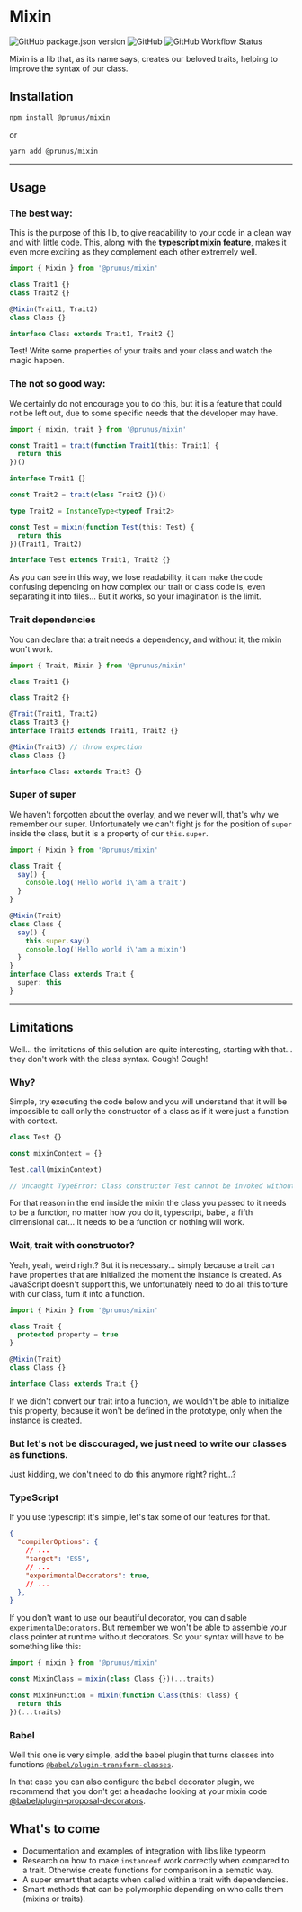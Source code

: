 # Mixin

![GitHub package.json version](https://img.shields.io/github/package-json/v/prunus/mixin?style=for-the-badge)
![GitHub](https://img.shields.io/github/license/prunus/mixin?style=for-the-badge)
![GitHub Workflow Status](https://img.shields.io/github/workflow/status/prunus/mixin/CI?label=CI&style=for-the-badge)

Mixin is a lib that, as its name says, creates our beloved traits, helping to improve the syntax of our class.

## Installation

```sh
npm install @prunus/mixin
```

or

```sh
yarn add @prunus/mixin
```

---

## Usage

### **The best way:**

This is the purpose of this lib, to give readability to your code in a clean way and with little code. This, along with the __typescript [mixin](https://www.typescriptlang.org/docs/handbook/mixins.html) feature__, makes it even more exciting as they complement each other extremely well.

```ts
import { Mixin } from '@prunus/mixin'

class Trait1 {}
class Trait2 {}

@Mixin(Trait1, Trait2)
class Class {}

interface Class extends Trait1, Trait2 {}
```

Test! Write some properties of your traits and your class and watch the magic happen.

### **The not so good way:**

We certainly do not encourage you to do this, but it is a feature that could not be left out, due to some specific needs that the developer may have.

```ts
import { mixin, trait } from '@prunus/mixin'

const Trait1 = trait(function Trait1(this: Trait1) {
  return this
})()

interface Trait1 {}

const Trait2 = trait(class Trait2 {})()

type Trait2 = InstanceType<typeof Trait2>

const Test = mixin(function Test(this: Test) {
  return this
})(Trait1, Trait2)

interface Test extends Trait1, Trait2 {}
```

As you can see in this way, we lose readability, it can make the code confusing depending on how complex our trait or class code is, even separating it into files... But it works, so your imagination is the limit.

### **Trait dependencies**
You can declare that a trait needs a dependency, and without it, the mixin won't work.

```ts
import { Trait, Mixin } from '@prunus/mixin'

class Trait1 {}

class Trait2 {}

@Trait(Trait1, Trait2)
class Trait3 {}
interface Trait3 extends Trait1, Trait2 {}

@Mixin(Trait3) // throw expection
class Class {}

interface Class extends Trait3 {}
```

### Super of super

We haven't forgotten about the overlay, and we never will, that's why we remember our super. Unfortunately we can't fight js for the position of `super` inside the class, but it is a property of our `this.super`.

```ts
import { Mixin } from '@prunus/mixin'

class Trait {
  say() {
    console.log('Hello world i\'am a trait')
  }
}

@Mixin(Trait)
class Class {
  say() {
    this.super.say()
    console.log('Hello world i\'am a mixin')
  }
}
interface Class extends Trait {
  super: this
}
```
---

## Limitations

Well... the limitations of this solution are quite interesting, starting with that... they don't work with the class syntax. Cough! Cough!

### Why?

Simple, try executing the code below and you will understand that it will be impossible to call only the constructor of a class as if it were just a function with context.

```js
class Test {}

const mixinContext = {}

Test.call(mixinContext)

// Uncaught TypeError: Class constructor Test cannot be invoked without 'new'
```

For that reason in the end inside the mixin the class you passed to it needs to be a function, no matter how you do it, typescript, babel, a fifth dimensional cat... It needs to be a function or nothing will work.

### Wait, trait with constructor?

Yeah, yeah, weird right? But it is necessary... simply because a trait can have properties that are initialized the moment the instance is created. As JavaScript doesn't support this, we unfortunately need to do all this torture with our class, turn it into a function.

```ts
import { Mixin } from '@prunus/mixin'

class Trait {
  protected property = true
}

@Mixin(Trait)
class Class {}

interface Class extends Trait {}
```

If we didn't convert our trait into a function, we wouldn't be able to initialize this property, because it won't be defined in the prototype, only when the instance is created.

### But let's not be discouraged, we just need to write our classes as functions.

Just kidding, we don't need to do this anymore right? right...?

### **TypeScript**
If you use typescript it's simple, let's tax some of our features for that.

```json
{
  "compilerOptions": {
    // ...
    "target": "ES5",
    // ...
    "experimentalDecorators": true,
    // ...
  },
}
```

If you don't want to use our beautiful decorator, you can disable `experimentalDecorators`. But remember we won't be able to assemble your class pointer at runtime without decorators. So your syntax will have to be something like this:

```ts
import { mixin } from '@prunus/mixin'

const MixinClass = mixin(class Class {})(...traits)

const MixinFunction = mixin(function Class(this: Class) {
  return this
})(...traits)
```

### **Babel**

Well this one is very simple, add the babel plugin that turns classes into functions [`@babel/plugin-transform-classes`](https://babeljs.io/docs/en/babel-plugin-transform-classes).

In that case you can also configure the babel decorator plugin, we recommend that you don't get a headache looking at your mixin code [@babel/plugin-proposal-decorators](https://babeljs.io/docs/en/babel-plugin-proposal-decorators).

## What's to come

- Documentation and examples of integration with libs like typeorm
- Research on how to make `instanceof` work correctly when compared to a trait. Otherwise create functions for comparison in a sematic way.
- A super smart that adapts when called within a trait with dependencies.
- Smart methods that can be polymorphic depending on who calls them (mixins or traits).

